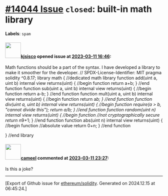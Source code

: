 # [\#14044 Issue](https://github.com/ethereum/solidity/issues/14044) `closed`: built-in math library
**Labels**: `spam`


#### <img src="https://avatars.githubusercontent.com/u/6835520?v=4" width="50">[kjsisco](https://github.com/kjsisco) opened issue at [2023-03-11 16:46](https://github.com/ethereum/solidity/issues/14044):

Math functions should be a part of the syntax.  I have developed a library to make it smoother for the developer.
// SPDX-License-Identifier: MIT
pragma solidity ^0.8.17;
library math
{
//dedicated math library
function add(uint a, uint b) internal view returns(uint)
{
//begin function
return a+b;
}
//end function
function sub(uint a, uint b) internal view returns(uint)
{
//begin function
return a-b;
}
//end function
function mult(uint a, uint b) internal view returns(uint)
{
//begin function
return a*b;
}
//end function
function div(uint a, uint b) internal view returns(uint)
{
//begin function
require(a > b, "cannot divide this");
return a/b;
}
//end function
function random(uint n) internal view returns(uint)
{
//begin function
//not cryptographically secure
return n*9+1;
}
//end function
function abs(uint n) internal view returns(uint)
{
//begin function
//absolute value
return 0+n;
}
//end function


}
//end library

#### <img src="https://avatars.githubusercontent.com/u/137030?v=4" width="50">[cameel](https://github.com/cameel) commented at [2023-03-11 23:27](https://github.com/ethereum/solidity/issues/14044#issuecomment-1465048970):

Is this a joke?


-------------------------------------------------------------------------------



[Export of Github issue for [ethereum/solidity](https://github.com/ethereum/solidity). Generated on 2024.12.15 at 06:45:24.]
